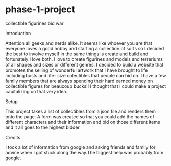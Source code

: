 # phase-1-project
collectible figurines bid war

Introduction

Attention all geeks and nerds alike. It seems like whoever you are that everyone loves a good hobby and starting a collection of sorts so I decided the best to involve myself in the same things is create and build and fortunately I love both. I love to create figurines and models and terreriums of all shapes and sizes or different genres. I decided to build a website that promotes the selling of wonderful artwork that I have brought to life including busts and life- size colectibles that people can bid on. I have a few family members that are always spending their hard earned money on collectible figures for beaucoup bucks!! I thought that I could make a project capitalizing on that very idea.

Setup

This project takes a list of collectibles from a json file and renders them onto the page. A form was created so that you could add the names of different characters and their information and bid on those different items and it all goes to the highest bidder.

Credits

I took a lot of information from google and asking friends and family for advice when I got stuck along the way.The biggest help was probably from google.
